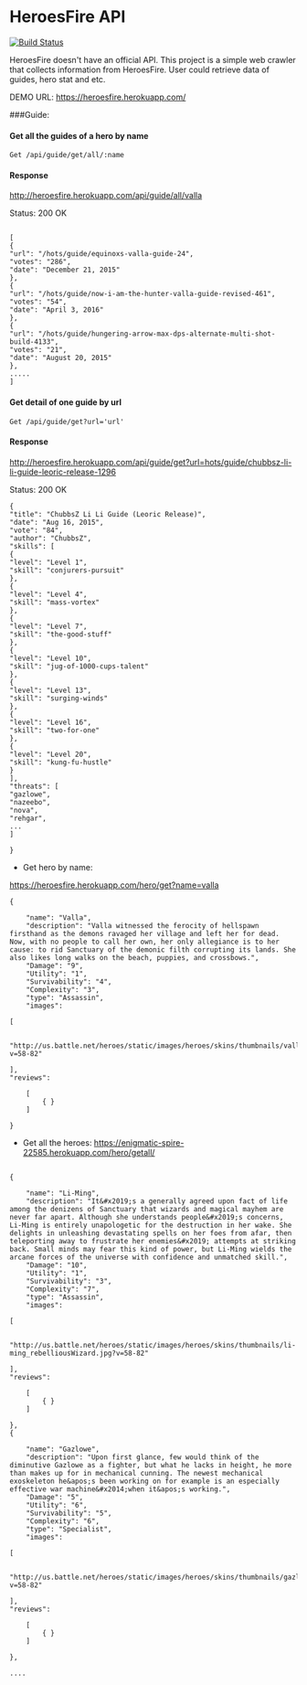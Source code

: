 # HeroesFire API


[![Build Status](https://travis-ci.org/hnaoto/Heroes-API.svg?branch=master)](https://travis-ci.org/hnaoto/Heroes-API)

HeroesFire doesn't have an official API. This project is a simple web crawler that collects information from HeroesFire. User could retrieve data of guides, hero stat and etc. 

DEMO URL: https://heroesfire.herokuapp.com/

###Guide:


#### Get all the guides of a hero by name
```
Get /api/guide/get/all/:name
```

#### Response

http://heroesfire.herokuapp.com/api/guide/all/valla

Status: 200 OK
```

[
{
"url": "/hots/guide/equinoxs-valla-guide-24",
"votes": "286",
"date": "December 21, 2015"
},
{
"url": "/hots/guide/now-i-am-the-hunter-valla-guide-revised-461",
"votes": "54",
"date": "April 3, 2016"
},
{
"url": "/hots/guide/hungering-arrow-max-dps-alternate-multi-shot-build-4133",
"votes": "21",
"date": "August 20, 2015"
},
.....
]

```






#### Get detail of one guide by url


```
Get /api/guide/get?url='url'

```


#### Response


http://heroesfire.herokuapp.com/api/guide/get?url=hots/guide/chubbsz-li-li-guide-leoric-release-1296


Status: 200 OK

```
{
"title": "ChubbsZ Li Li Guide (Leoric Release)",
"date": "Aug 16, 2015",
"vote": "84",
"author": "ChubbsZ",
"skills": [
{
"level": "Level 1",
"skill": "conjurers-pursuit"
},
{
"level": "Level 4",
"skill": "mass-vortex"
},
{
"level": "Level 7",
"skill": "the-good-stuff"
},
{
"level": "Level 10",
"skill": "jug-of-1000-cups-talent"
},
{
"level": "Level 13",
"skill": "surging-winds"
},
{
"level": "Level 16",
"skill": "two-for-one"
},
{
"level": "Level 20",
"skill": "kung-fu-hustle"
}
],
"threats": [
"gazlowe",
"nazeebo",
"nova",
"rehgar",
...
]

}
```






* Get hero by name: 


https://heroesfire.herokuapp.com/hero/get?name=valla

```
{

    "name": "Valla",
    "description": "Valla witnessed the ferocity of hellspawn firsthand as the demons ravaged her village and left her for dead. Now, with no people to call her own, her only allegiance is to her cause: to rid Sanctuary of the demonic filth corrupting its lands. She also likes long walks on the beach, puppies, and crossbows.",
    "Damage": "9",
    "Utility": "1",
    "Survivability": "4",
    "Complexity": "3",
    "type": "Assassin",
    "images": 

[

    "http://us.battle.net/heroes/static/images/heroes/skins/thumbnails/valla_demonHunter.jpg?v=58-82"

],
"reviews": 

    [
        { }
    ]

}

```

* Get all the heroes: 
https://enigmatic-spire-22585.herokuapp.com/hero/getall/
```

{

    "name": "Li-Ming",
    "description": "It&#x2019;s a generally agreed upon fact of life among the denizens of Sanctuary that wizards and magical mayhem are never far apart. Although she understands people&#x2019;s concerns, Li-Ming is entirely unapologetic for the destruction in her wake. She delights in unleashing devastating spells on her foes from afar, then teleporting away to frustrate her enemies&#x2019; attempts at striking back. Small minds may fear this kind of power, but Li-Ming wields the arcane forces of the universe with confidence and unmatched skill.",
    "Damage": "10",
    "Utility": "1",
    "Survivability": "3",
    "Complexity": "7",
    "type": "Assassin",
    "images": 

[

    "http://us.battle.net/heroes/static/images/heroes/skins/thumbnails/li-ming_rebelliousWizard.jpg?v=58-82"

],
"reviews": 

    [
        { }
    ]

},
{

    "name": "Gazlowe",
    "description": "Upon first glance, few would think of the diminutive Gazlowe as a fighter, but what he lacks in height, he more than makes up for in mechanical cunning. The newest mechanical exoskeleton he&apos;s been working on for example is an especially effective war machine&#x2014;when it&apos;s working.",
    "Damage": "5",
    "Utility": "6",
    "Survivability": "5",
    "Complexity": "6",
    "type": "Specialist",
    "images": 

[

    "http://us.battle.net/heroes/static/images/heroes/skins/thumbnails/gazlowe_bossOfRatchet.jpg?v=58-82"

],
"reviews": 

    [
        { }
    ]

},

....

```

